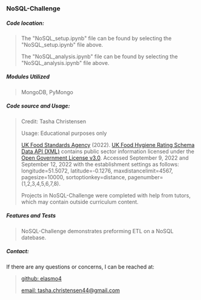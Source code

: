 <h3>NoSQL-Challenge</h3>
<h5>Code location:</h5>

> The "NoSQL_setup.ipynb" file can be found by selecting the "NoSQL_setup.ipynb" file above.
> 
> The "NoSQL_analysis.ipynb" file can be found by selecting the "NoSQL_analysis.ipynb" file above.

<h5>Modules Utilized</h5>

> MongoDB, PyMongo
> 

<h5>Code source and Usage:</h5>

> Credit: Tasha Christensen
>
> Usage: Educational purposes only
> 
> [UK Food Standards Agency](https://www.food.gov.uk/) (2022). [UK Food Hygiene Rating Schema Data API (XML)](https://api1-ratings.food.gov.uk/enhanced-search/en-GB/%5E/%5E/Relevance/7845/%5E/%5E/0/1/10/xml) contains public sector information licensed under the [Open Government License v3.0](https://www.nationalarchives.gov.uk/doc/open-government-licence/version/3/). Accessed September 9, 2022 and September 12, 2022 with the establishment settings as follows: longitude=51.5072, latitude=-0.1276, maxdistancelimit=4567, pagesize=10000, sortoptionkey=distance, pagenumber=(1,2,3,4,5,6,7,8).
> 
> Projects in NoSQL-Challenge were completed with help from tutors, which may contain outside curriculum content.


<h5>Features and Tests</h5>

> NoSQL-Challenge demonstrates preforming ETL on a NoSQL datebase.
> 

<h5>Contact:</h5>

If there are any questions or concerns, I can be reached at:
> [github: elasmo4](https://github.com/elasmo4)
>
> [email: tasha.christensen44@gmail.com](mailto:tasha.christensen44@gmail.com)
>
